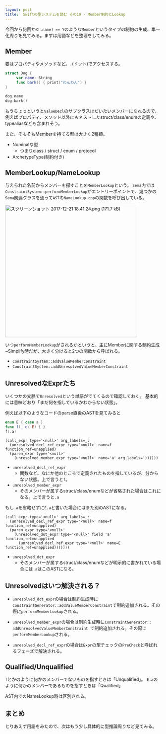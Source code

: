 ```yaml
---
layout: post
title:  Swiftの型システムを読む その19 - Member制約とLookup
---
```


今回から何回か`X[.name] == Y`のような`Member`というタイプの制約の生成、単一化周りを見てみる。まずは用語などを整理をしてみる。

## Member
要はプロパティやメソッドなど。`.`(ドット)でアクセスする。

```swift
struct Dog {
     var name: String
     func bark() { print("わんわん") }
}
```

```swift
dog.name
dog.bark()
```

もうちょっというと`ValueDecl`のサブクラスはだいたいメンバーになれるので、例えばプロパティ、メソッド以外にもネストしたstruct/class/enumの定義や、typealiasなども含まれそう。

また、そもそもMemberを持てる型は大きく2種類。

+ Nominalな型
	+ つまりclass / struct / enum / protocol
+ ArchetypeType(制約付き)


## MemberLookup/NameLookup

与えられた名前からメンバーを探すことを`MemberLookup`という。
`Sema`内では`ConstraintSystem::performMemberLookup`がエントリーポイントで、幾つかの`Sema`関連クラスを通って`AST`の`NameLookup.cpp`の関数を呼び出している。

<img width="426" alt="スクリーンショット 2017-12-21 18.41.24.png (171.7 kB)" src="https://img.esa.io/uploads/production/attachments/2245/2017/12/21/2884/705e153b-9dfe-4edc-a218-bddaadee6989.png">


いつ`performMemberLookup`がされるかというと、主にMemberに関する制約生成~Simplify時だが、大きく分けると2つの関数から呼ばれる。

+ `ConstraintSystem::addValueMemberConstraint`
+ `ConstraintSystem::addUnresolvedValueMemberConstraint`

## UnresolvedなExprたち

いくつかの文脈で`Unresolved`という単語がでてくるので確認しておく。
基本的には意味どおり「まだ何を指しているかわからない状態」。

例えば以下のようなコードのparse直後のASTを見てみると

```swift
enum E { case a }
func f(_ e: E) { }
f(.a)
```

```
(call_expr type='<null>' arg_labels=_:
  (unresolved_decl_ref_expr type='<null>' name=f function_ref=unapplied)
  (paren_expr type='<null>'
    (unresolved_member_expr type='<null>' name='a' arg_labels='))))))
```


+ `unresolved_decl_ref_expr`
	+ 関数など、なにか他のところで定義されたものを指しているが、分からない状態。上で言うと`f`。
+ `unresolved_member_expr`
	+ そのメンバーが属するstruct/class/enumなどが省略された場合はこれになる。上で言うと`.a`

もし`.a`を省略せずに`E.a`と書いた場合にはまた別のASTになる。

```
(call_expr type='<null>' arg_labels=_:
  (unresolved_decl_ref_expr type='<null>' name=f function_ref=unapplied)
  (paren_expr type='<null>'
    (unresolved_dot_expr type='<null>' field 'a' function_ref=unapplied
      (unresolved_decl_ref_expr type='<null>' name=E function_ref=unapplied)))))))
```

+ `unresolved_dot_expr`
	+ そのメンバーが属するstruct/class/enumなどが明示的に書かれている場合には`.a`はこのASTになる。


## Unresolvedはいつ解決される？

+ `unresolved_dot_expr`の場合は制約生成時に`ConstraintGenerator::addValueMemberConstraint`で制約追加される。その際に`performMemberLookup`される。

+ `unresolved_member_expr`の場合は制約生成時に`ConstraintGenerator:: addUnresolvedValueMemberConstraint `で制約追加される。その際に`performMemberLookup`される。

+ `unresolved_decl_ref_expr`の場合は`Expr`の型チェックの`PreCheck`と呼ばれるフェーズで解決される。


## Qualified/Unqualified

`f`とかのように何かのメンバーでないものを指すときは「Unqualified」。
`E.a`のように何かのメンバーであるものを指すときは「Qualified」

AST内でのNameLookup時は区別される。


## まとめ

とりあえず用語をみたので、次はもう少し具体的に型推論周りなど見てみる。
